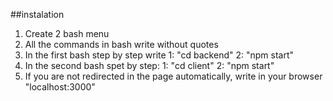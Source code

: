 ##instalation

1. Create 2 bash menu
2. All the commands in bash write without quotes 
3. In the first bash step by step write 1: "cd backend" 2: "npm start"
4. In the second bash spet by step: 1: "cd client" 2: "npm start"
5. If you are not redirected in the page automatically, write in your browser "localhost:3000"
